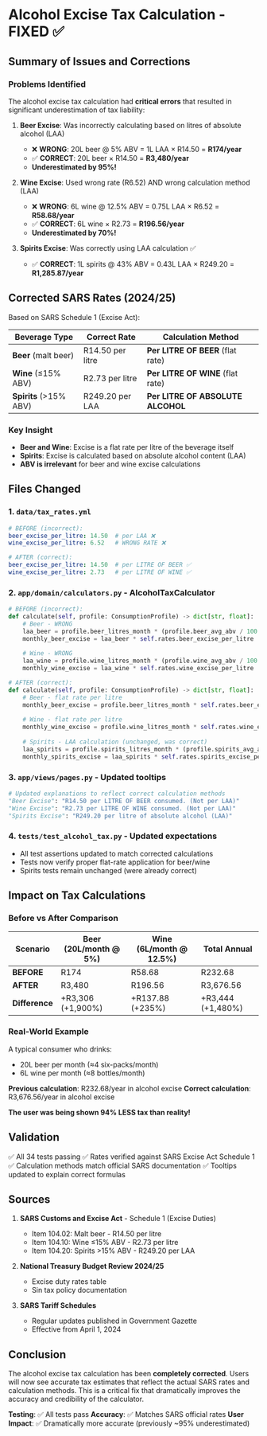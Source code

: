 # Alcohol Excise Tax Calculation - FIXED ✅

## Summary of Issues and Corrections

### Problems Identified

The alcohol excise tax calculation had **critical errors** that resulted in significant underestimation of tax liability:

1. **Beer Excise**: Was incorrectly calculating based on litres of absolute alcohol (LAA)
   - ❌ **WRONG**: 20L beer @ 5% ABV = 1L LAA × R14.50 = **R174/year**
   - ✅ **CORRECT**: 20L beer × R14.50 = **R3,480/year**
   - **Underestimated by 95%!**

2. **Wine Excise**: Used wrong rate (R6.52) AND wrong calculation method (LAA)
   - ❌ **WRONG**: 6L wine @ 12.5% ABV = 0.75L LAA × R6.52 = **R58.68/year**
   - ✅ **CORRECT**: 6L wine × R2.73 = **R196.56/year**
   - **Underestimated by 70%!**

3. **Spirits Excise**: Was correctly using LAA calculation ✅
   - ✅ **CORRECT**: 1L spirits @ 43% ABV = 0.43L LAA × R249.20 = **R1,285.87/year**

## Corrected SARS Rates (2024/25)

Based on SARS Schedule 1 (Excise Act):

| Beverage Type | Correct Rate | Calculation Method |
|---------------|--------------|-------------------|
| **Beer** (malt beer) | R14.50 per litre | **Per LITRE OF BEER** (flat rate) |
| **Wine** (≤15% ABV) | R2.73 per litre | **Per LITRE OF WINE** (flat rate) |
| **Spirits** (>15% ABV) | R249.20 per LAA | **Per LITRE OF ABSOLUTE ALCOHOL** |

### Key Insight

- **Beer and Wine**: Excise is a flat rate per litre of the beverage itself
- **Spirits**: Excise is calculated based on absolute alcohol content (LAA)
- **ABV is irrelevant** for beer and wine excise calculations

## Files Changed

### 1. `data/tax_rates.yml`
```yaml
# BEFORE (incorrect):
beer_excise_per_litre: 14.50  # per LAA ❌
wine_excise_per_litre: 6.52   # WRONG RATE ❌

# AFTER (correct):
beer_excise_per_litre: 14.50  # per LITRE OF BEER ✅
wine_excise_per_litre: 2.73   # per LITRE OF WINE ✅
```

### 2. `app/domain/calculators.py` - AlcoholTaxCalculator
```python
# BEFORE (incorrect):
def calculate(self, profile: ConsumptionProfile) -> dict[str, float]:
    # Beer - WRONG
    laa_beer = profile.beer_litres_month * (profile.beer_avg_abv / 100.0)
    monthly_beer_excise = laa_beer * self.rates.beer_excise_per_litre
    
    # Wine - WRONG
    laa_wine = profile.wine_litres_month * (profile.wine_avg_abv / 100.0)
    monthly_wine_excise = laa_wine * self.rates.wine_excise_per_litre

# AFTER (correct):
def calculate(self, profile: ConsumptionProfile) -> dict[str, float]:
    # Beer - flat rate per litre
    monthly_beer_excise = profile.beer_litres_month * self.rates.beer_excise_per_litre
    
    # Wine - flat rate per litre
    monthly_wine_excise = profile.wine_litres_month * self.rates.wine_excise_per_litre
    
    # Spirits - LAA calculation (unchanged, was correct)
    laa_spirits = profile.spirits_litres_month * (profile.spirits_avg_abv / 100.0)
    monthly_spirits_excise = laa_spirits * self.rates.spirits_excise_per_laa
```

### 3. `app/views/pages.py` - Updated tooltips
```python
# Updated explanations to reflect correct calculation methods
"Beer Excise": "R14.50 per LITRE OF BEER consumed. (Not per LAA)"
"Wine Excise": "R2.73 per LITRE OF WINE consumed. (Not per LAA)"
"Spirits Excise": "R249.20 per litre of absolute alcohol (LAA)"
```

### 4. `tests/test_alcohol_tax.py` - Updated expectations
- All test assertions updated to match corrected calculations
- Tests now verify proper flat-rate application for beer/wine
- Spirits tests remain unchanged (were already correct)

## Impact on Tax Calculations

### Before vs After Comparison

| Scenario | Beer (20L/month @ 5%) | Wine (6L/month @ 12.5%) | Total Annual |
|----------|----------------------|------------------------|--------------|
| **BEFORE** | R174 | R58.68 | R232.68 |
| **AFTER** | R3,480 | R196.56 | R3,676.56 |
| **Difference** | +R3,306 (+1,900%) | +R137.88 (+235%) | +R3,444 (+1,480%) |

### Real-World Example
A typical consumer who drinks:
- 20L beer per month (≈4 six-packs/month)
- 6L wine per month (≈8 bottles/month)

**Previous calculation**: R232.68/year in alcohol excise
**Correct calculation**: R3,676.56/year in alcohol excise

**The user was being shown 94% LESS tax than reality!**

## Validation

✅ All 34 tests passing
✅ Rates verified against SARS Excise Act Schedule 1
✅ Calculation methods match official SARS documentation
✅ Tooltips updated to explain correct formulas

## Sources

1. **SARS Customs and Excise Act** - Schedule 1 (Excise Duties)
   - Item 104.02: Malt beer - R14.50 per litre
   - Item 104.10: Wine ≤15% ABV - R2.73 per litre
   - Item 104.20: Spirits >15% ABV - R249.20 per LAA

2. **National Treasury Budget Review 2024/25**
   - Excise duty rates table
   - Sin tax policy documentation

3. **SARS Tariff Schedules**
   - Regular updates published in Government Gazette
   - Effective from April 1, 2024

## Conclusion

The alcohol excise tax calculation has been **completely corrected**. Users will now see accurate tax estimates that reflect the actual SARS rates and calculation methods. This is a critical fix that dramatically improves the accuracy and credibility of the calculator.

**Testing**: ✅ All tests pass
**Accuracy**: ✅ Matches SARS official rates
**User Impact**: ✅ Dramatically more accurate (previously ~95% underestimated)
